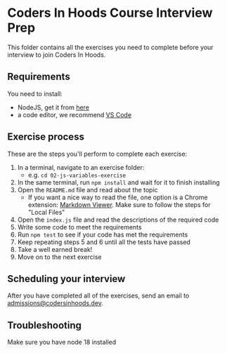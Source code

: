 # Coders In Hoods Course Interview Prep

This folder contains all the exercises you need to complete before your interview to join Coders In Hoods.

## Requirements

You need to install:

- NodeJS, get it from [here](https://nodejs.org/)
- a code editor, we recommend [VS Code](https://code.visualstudio.com/)

## Exercise process

These are the steps you'll perform to complete each exercise:

1. In a terminal, navigate to an exercise folder:
    - e.g. `cd 02-js-variables-exercise`
2. In the same terminal, run `npm install` and wait for it to finish installing
3. Open the `README.md` file and read about the topic
    - If you want a nice way to read the file, one option is a Chrome extension: [Markdown Viewer](https://chrome.google.com/webstore/detail/markdown-viewer/ckkdlimhmcjmikdlpkmbgfkaikojcbjk/related?hl=en). Make sure to follow the steps for "Local Files"
4. Open the `index.js` file and read the descriptions of the required code
5. Write some code to meet the requirements
6. Run `npm test` to see if your code has met the requirements
7. Keep repeating steps 5 and 6 until all the tests have passed
8. Take a well earned break!
9. Move on to the next exercise

## Scheduling your interview

After you have completed all of the exercises, send an email to [admissions@codersinhoods.dev](mailto:admissions@codersinhoods.dev?subject=Interview%20Prep%20Complete).

## Troubleshooting

Make sure you have node 18 installed